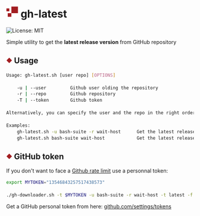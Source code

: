 # ![](https://github.com/docker-suite/artwork/raw/master/logo/png/logo_32.png) gh-latest
![License: MIT](https://img.shields.io/github/license/docker-suite/goss.svg?color=green&style=flat-square)

Simple utility to get the **latest release version** from GitHub repository

## ![](https://github.com/docker-suite/artwork/raw/master/various/pin/png/pin_16.png) Usage

```sh
Usage: gh-latest.sh [user repo] [OPTIONS]

    -u | --user         Github user olding the repository
    -r | --repo         Github repository
    -T | --token        Github token

Alternatively, you can specify the user and the repo in the right order.

Examples:
    gh-latest.sh -u bash-suite -r wait-host      Get the latest release version of wait-host
    gh-latest.sh bash-suite wait-host            Get the latest release version of wait-host
```

## ![](https://github.com/docker-suite/artwork/raw/master/various/pin/png/pin_16.png) GitHub token

If you don't want to face a [Github rate limit](https://developer.github.com/v3/rate_limit/) use a personnal token:

```sh
export MYTOKEN="13546843257517438573"

./gh-downloader.sh -t $MYTOKEN -u bash-suite -r wait-host -t latest -f wait-host.sh -o /usr/sbin/wait-host
```

Get a GitHub personal token from here:  [github.com/settings/tokens](github.com/settings/tokens)
